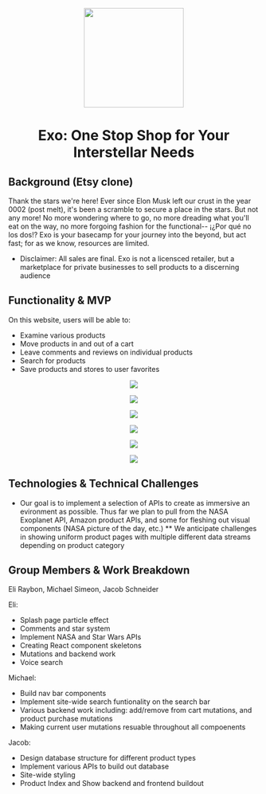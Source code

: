 <p align="center">
  <a href="http://exostore.herokuapp.com/">
    <img height="200px" src="https://github.com/eliraybon/exo/blob/master/client/public/assets/pictures/logo.png">
  </a>
</p>

# <h1 align="center">Exo: One Stop Shop for Your Interstellar Needs</h1>

## Background (Etsy clone)

Thank the stars we're here! Ever since Elon Musk left our crust in the year 0002 (post melt), it's been a scramble to secure a place in the stars. But not any more! No more wondering where to go, no more dreading what you'll eat on the way, no more forgoing fashion for the functional-- ¡¿Por qué no los dos!? Exo is your basecamp for your journey into the beyond, but act fast; for as we know, resources are limited.

* Disclaimer: All sales are final. Exo is not a licensced retailer, but a marketplace for private businesses to sell products to a discerning audience

## Functionality & MVP
On this website, users will be able to:

* Examine various products
* Move products in and out of a cart
* Leave comments and reviews on individual products
* Search for products
* Save products and stores to user favorites

<p align="center">
  <img src="https://github.com/eliraybon/exo/blob/master/client/public/assets/images/splash.png">
</p>

<p align="center">
  <img src="https://github.com/eliraybon/exo/blob/master/client/public/assets/images/products.png">
</p>


<p align="center">
  <img src="https://github.com/eliraybon/exo/blob/master/client/public/assets/images/product.png">
</p>

<p align="center">
  <img src="https://github.com/eliraybon/exo/blob/master/client/public/assets/images/reviews.png">
</p>

<p align="center">
  <img src="https://github.com/eliraybon/exo/blob/master/client/public/assets/images/store.png">
</p>

<p align="center">
  <img src="https://github.com/eliraybon/exo/blob/master/client/public/assets/images/cart.png">
</p>

## Technologies & Technical Challenges
* Our goal is to implement a selection of APIs to create as immersive an evironment as possible. Thus far we plan to pull from the NASA Exoplanet API, Amazon product APIs, and some for fleshing out visual components (NASA picture of the day, etc.)
** We anticipate challenges in showing uniform product pages with multiple different data streams depending on product category

## Group Members & Work Breakdown
Eli Raybon, Michael Simeon, Jacob Schneider

Eli:
* Splash page particle effect
* Comments and star system 
* Implement NASA and Star Wars APIs
* Creating React component skeletons
* Mutations and backend work
* Voice search

Michael:
* Build nav bar components
* Implement site-wide search funtionality on the search bar
* Various backend work including: add/remove from cart mutations, and product purchase mutations
* Making current user mutations resuable throughout all compoenents

Jacob:
* Design database structure for different product types
* Implement various APIs to build out database
* Site-wide styling
* Product Index and Show backend and frontend buildout


